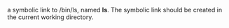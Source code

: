 a symbolic link to /bin/ls, named __ls__. The symbolic link should be created in the current working directory.

